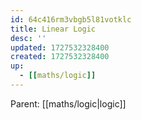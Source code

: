 ```yaml
---
id: 64c416rm3vbgb5l81votklc
title: Linear Logic
desc: ''
updated: 1727532328400
created: 1727532328400
up:
  - [[maths/logic]]
---
```


<!-- PARENT: auto -->
Parent: [[maths/logic|logic]]
<!-- /PARENT -->

